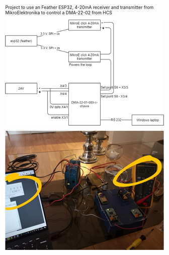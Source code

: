 Project to use an Feather ESP32, 4-20mA receiver and transmitter from MikroElektronika to control a DMA-22-02 from HCS

![illustrative figure](https://github.com/vegarwe/4-20mA_interface/blob/main/doc/DMA-2-Page-2.png?raw=true)

![pucture of setup](https://raw.githubusercontent.com/vegarwe/4-20mA_interface/main/doc/IMG_20210606_135240_2.jpg?raw=true)
